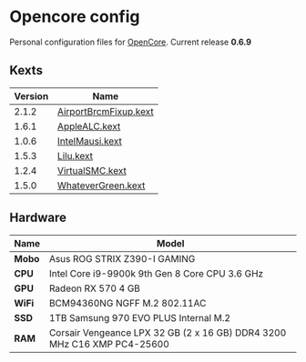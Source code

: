 # Opencore config
Personal configuration files for [OpenCore](https://github.com/acidanthera/OpenCorePkg).
Current release **0.6.9**

## Kexts

Version | Name
------------ | -------------
2.1.2 | [AirportBrcmFixup.kext](https://github.com/acidanthera/AirportBrcmFixup)
1.6.1 | [AppleALC.kext](https://github.com/acidanthera/AppleALC)
1.0.6 |[IntelMausi.kext](https://github.com/acidanthera/IntelMausi)
1.5.3 | [Lilu.kext](https://github.com/acidanthera/Lilu)
1.2.4 | [VirtualSMC.kext](https://github.com/acidanthera/VirtualSMC)
1.5.0 | [WhateverGreen.kext](https://github.com/acidanthera/WhateverGreen)

## Hardware

Name | Model
------------ | -------------
**Mobo**  | Asus ROG STRIX Z390-I GAMING
**CPU** | Intel Core i9-9900k 9th Gen 8 Core CPU 3.6 GHz
**GPU**  | Radeon RX 570 4 GB
**WiFi**  | BCM94360NG NGFF M.2 802.11AC
**SSD** | 1TB Samsung 970 EVO PLUS Internal M.2
**RAM** | Corsair Vengeance LPX 32 GB (2 x 16 GB) DDR4 3200 MHz C16 XMP PC4-25600